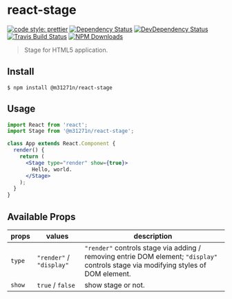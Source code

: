 # react-stage

[![code style: prettier](https://img.shields.io/badge/code_style-prettier-ff69b4.svg)](https://github.com/prettier/prettier)
[![Dependency Status](https://img.shields.io/david/m31271n/react-stage.svg)](#)
[![DevDependency Status](https://img.shields.io/david/m31271n/react-stage.svg)](#)
[![Travis Build Status](https://img.shields.io/travis/m31271n/react-stage.svg)](#)
[![NPM Downloads](https://img.shields.io/npm/dm/@m31271n/react-stage.svg)](#)

> Stage for HTML5 application.

## Install

```
$ npm install @m31271n/react-stage
```

## Usage

```jsx
import React from 'react';
import Stage from '@m31271n/react-stage';

class App extends React.Component {
  render() {
    return (
      <Stage type="render" show={true}>
        Hello, world.
      </Stage>
    );
  }
}
```

## Available Props

| props  | values                   | description                                                                                                                         |
| ------ | ------------------------ | ----------------------------------------------------------------------------------------------------------------------------------- |
| `type` | `"render"` / `"display"` | `"render"` controls stage via adding / removing entrie DOM element; `"display"` controls stage via modifying styles of DOM element. |
| `show` | `true` / `false`         | show stage or not.                                                                                                                  |
